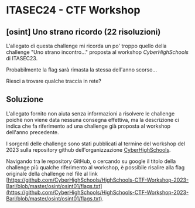 # ITASEC24 - CTF Workshop

## [osint] Uno strano ricordo (22 risoluzioni)

L'allegato di questa challenge mi ricorda un po' troppo quello della challenge "Uno strano incontro..." proposta al
workshop *CyberHighSchools* di ITASEC23.

Probabilmente la flag sarà rimasta la stessa dell'anno scorso...

Riesci a trovare qualche traccia in rete?

## Soluzione

L'allegato fornito non aiuta senza informazioni a risolvere le challenge poichè non viene data nessuna consegna
effettiva, ma la descrizione ci indica che fa riferimento ad una challenge già proposta al workshop dell'anno
precedente.

I sorgenti delle challenge sono stati pubblicati al termine del workshop del 2023 sulla repository github
dell'organizzazione [CyberHighSchools](https://github.com/CyberHighSchools/).

Navigando tra le repository GitHub, o cercando su google il titolo della challenge più qualche riferimento al workshop,
è possibile risalire alla flag originale della challenge nel file al
link [https://github.com/CyberHighSchools/HighSchools-CTF-Workshop-2023-Bari/blob/master/osint/osint01/flags.txt](https://github.com/CyberHighSchools/HighSchools-CTF-Workshop-2023-Bari/blob/master/osint/osint01/flags.txt).
